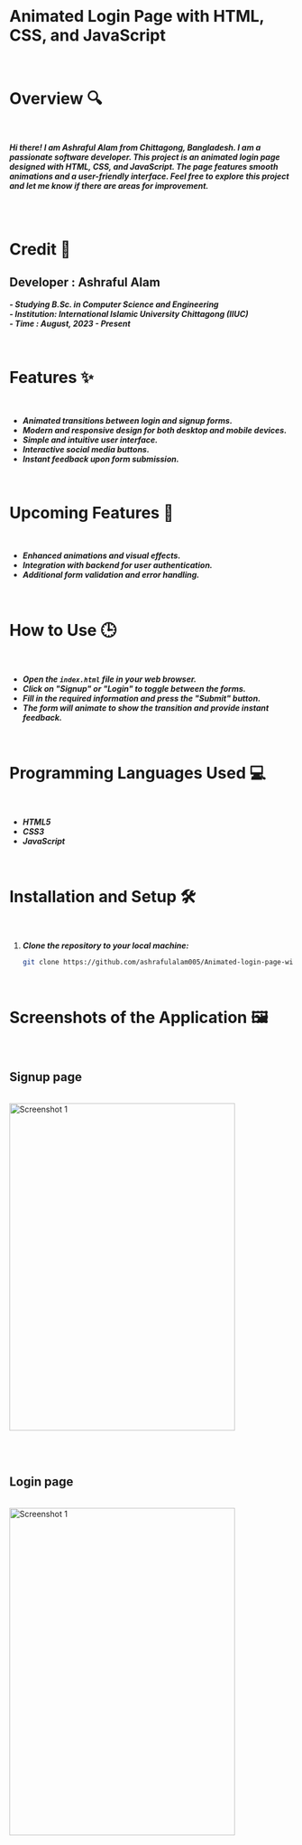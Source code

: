 <br> <br> <br> 

# Animated Login Page with HTML, CSS, and JavaScript

<br> 

# Overview 🔍
<br>

***Hi there! I am Ashraful Alam from Chittagong, Bangladesh. I am a passionate software developer. This project is an animated login page designed with HTML, CSS, and JavaScript. The page features smooth animations and a user-friendly interface. Feel free to explore this project and let me know if there are areas for improvement.***

<br> <br> 

# Credit 🙌

## Developer : Ashraful Alam
***- Studying B.Sc. in Computer Science and Engineering***  
***- Institution: International Islamic University Chittagong (IIUC)***  
***- Time : August, 2023 - Present***

<br>

# Features ✨
<br>

- ***Animated transitions between login and signup forms.***
- ***Modern and responsive design for both desktop and mobile devices.***
- ***Simple and intuitive user interface.***
- ***Interactive social media buttons.***
- ***Instant feedback upon form submission.***

<br>

# Upcoming Features 🚀
<br> 

- ***Enhanced animations and visual effects.***
- ***Integration with backend for user authentication.***
- ***Additional form validation and error handling.***

<br>

# How to Use 🕒
<br> 

- ***Open the `index.html` file in your web browser.***
- ***Click on "Signup" or "Login" to toggle between the forms.***
- ***Fill in the required information and press the "Submit" button.***
- ***The form will animate to show the transition and provide instant feedback.***

<br>

# Programming Languages Used 💻
<br> 

- ***HTML5***
- ***CSS3***
- ***JavaScript***

<br> 

# Installation and Setup 🛠️
<br>

1. ***Clone the repository to your local machine:***
   ```bash
   git clone https://github.com/ashrafulalam005/Animated-login-page-with-html-css-javascript.git


<br> 

# Screenshots of the Application 🖼️
<br> 

## Signup page

<br> 

<img src="https://github.com/ashrafulalam005/Animated-login-page-with-html-css-javascript/blob/main/Necessary%20img/signup.png" alt="Screenshot 1" height="580" width="400">

<br> <br> 

## Login page

<br>

<img src="https://github.com/ashrafulalam005/Animated-login-page-with-html-css-javascript/blob/main/Necessary%20img/login.png" alt="Screenshot 1" height="580" width="400">

<br> <br>



